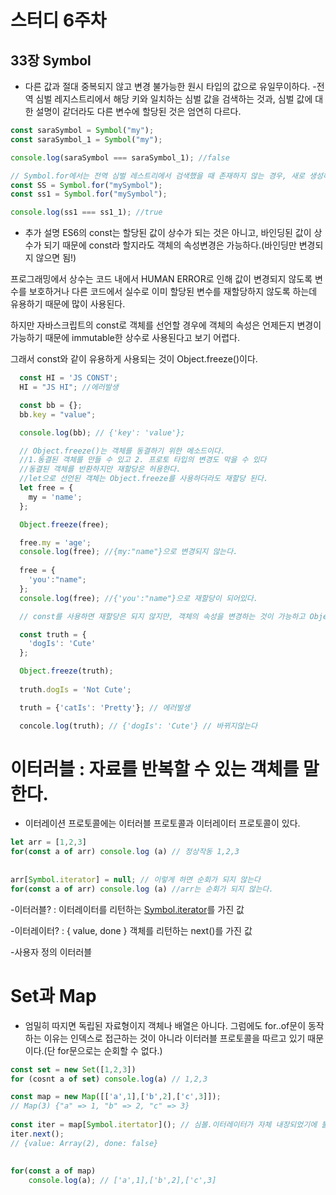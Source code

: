 # 스터디 6주차

## 33장 Symbol
- 다른 값과 절대 중복되지 않고 변경 불가능한 원시 타입의 값으로 유일무이하다.
-전역 심벌 레지스트리에서 해당 키와 일치하는 심벌 값을 검색하는 것과, 심벌 값에 대한 설명이 같더라도 다른 변수에 할당된 것은 엄연히 다르다.

```javascript
const saraSymbol = Symbol("my");
const saraSymbol_1 = Symbol("my");

console.log(saraSymbol === saraSymbol_1); //false

// Symbol.for에서는 전역 심벌 레스트리에서 검색했을 때 존재하지 않는 경우, 새로 생성해주고, 검색했을 때 존재할 경우 해당 심벌 값을 반환해준다.
const SS = Symbol.for("mySymbol");
const ss1 = Symbol.for("mySymbol");

console.log(ss1 === ss1_1); //true

```

+ 추가 설명
ES6의 const는 할당된 값이 상수가 되는 것은 아니고, 바인딩된 값이 상수가 되기 때문에 const라 할지라도 객체의 속성변경은 가능하다.(바인딩만 변경되지 않으면 됨!)

프로그래밍에서 상수는 코드 내에서 HUMAN ERROR로 인해 값이 변경되지 않도록 변수를 보호하거나 다른 코드에서 실수로 이미 할당된 변수를 재할당하지 않도록 하는데 유용하기 때문에 많이 사용된다.

하지만 자바스크립트의 const로 객체를 선언할 경우에 객체의 속성은 언제든지 변경이 가능하기 때문에 immutable한 상수로 사용된다고 보기 어렵다.

그래서 const와 같이 유용하게 사용되는 것이 Object.freeze()이다.

```javascript
  const HI = 'JS CONST';
  HI = "JS HI"; //에러발생

  const bb = {};
  bb.key = "value";

  console.log(bb); // {'key': 'value'};

  // Object.freeze()는 객체를 동결하기 위한 메소드이다.
  //1.동결된 객체를 만들 수 있고 2. 프로토 타입의 변경도 막을 수 있다
  //동결된 객체를 반환하지만 재할당은 허용한다.
  //let으로 선언된 객체는 Object.freeze를 사용하더라도 재할당 된다.
  let free = {
    my = 'name';
  };

  Object.freeze(free);

  free.my = 'age';
  console.log(free); //{my:"name"}으로 변경되지 않는다.
  
  free = {
    'you':"name";
  };
  console.log(free); //{'you':"name"}으로 재할당이 되어있다.

  // const를 사용하면 재할당은 되지 않지만, 객체의 속성을 변경하는 것이 가능하고 Object.freeze는 객체의 속성을 변경하는 것은 불가능하지만 재할당은 가능하므로 모든 것에서 불변가능하려면 const와 Object.freeze를 함께 사용하자!

  const truth = {
    'dogIs': 'Cute'
  };

  Object.freeze(truth);
  
  truth.dogIs = 'Not Cute';

  truth = {'catIs': 'Pretty'}; // 에러발생

  concole.log(truth); // {'dogIs': 'Cute'} // 바뀌지않는다
```

# 이터러블 : 자료를 반복할 수 있는 객체를 말한다.

- 이터레이션 프로토콜에는 이터러블 프로토콜과 이터레이터 프로토콜이 있다.

```javascript
let arr = [1,2,3]
for(const a of arr) console.log (a) // 정상작동 1,2,3
 
 
arr[Symbol.iterator] = null; // 이렇게 하면 순회가 되지 않는다
for(const a of arr) console.log (a) //arr는 순회가 되지 않는다.
```

-이터러블?
: 이터레이터를 리턴하는 [Symbol.iterator]()를 가진 값

-이터레이터?
: { value, done } 객체를 리턴하는 next()를 가진 값

-사용자 정의 이터러블

# Set과 Map
- 엄밀히 따지면 독립된 자료형이지 객체나 배열은 아니다. 그럼에도 for..of문이 동작하는 이유는 인덱스로 접근하는 것이 아니라 이터러블 프로토콜을 따르고 있기 때문이다.(단 for문으로는 순회할 수 없다.)

```javascript
const set = new Set([1,2,3])
for (cosnt a of set) console.log(a) // 1,2,3

const map = new Map([['a',1],['b',2],['c',3]]);
// Map(3) {"a" => 1, "b" => 2, "c" => 3}
 
const iter = map[Symbol.itertator](); // 심볼.이터레이터가 자체 내장되었기에 불러오기만 하면
iter.next();
// {value: Array(2), done: false}
 
 
for(const a of map)
    console.log(a); // ['a',1],['b',2],['c',3]

```